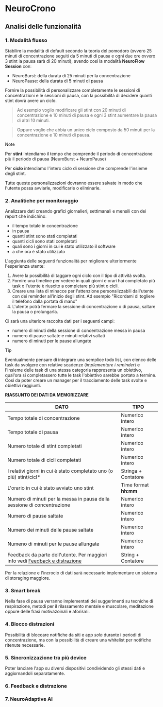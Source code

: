 # NeuroCrono

## Analisi delle funzionalità 

### 1. Modalità flusso

Stabilire la modalità di default secondo la teoria del pomodoro (ovvero 25 minuti di concentrazione seguiti da 5 minuti di pausa e ogni due ore ovvero 3 stint la pausa sarà di 20 minuti), avendo così la modalità **NeuroFlow Session** con:

- NeuroBurst: della durata di 25 minuti per la concentrazione
- NeuroPause: della durata di 5 minuti di pausa

Fornire la possibilità di personalizzare completamente le sessioni di concentrazioni e le sessioni di pausa, con la possibilità di decidere quanti stint dovrà avere un ciclo.

> Ad esempio voglio modificare gli stint con 20 minuti di concentrazione e 10 minuti di pausa e ogni 3 stint aumentare la pausa di altri 10 minuti.

> Oppure voglio che abbia un unico ciclo composto da 50 minuti per la concentrazione e 10 minuti di pausa.

> [!NOTE]
> Per **stint** intendiamo il tempo che comprende il periodo di concentrazione più il periodo di pausa (NeuroBurst + NeuroPause)
>
> Per **ciclo** intendiamo l'intero ciclo di sessione che comprende l'insieme degli stint.

Tutte queste personalizzazioni dovranno essere salvate in modo che l'utente possa avviarle, modificarle o eliminarle.

### 2. Analitiche per monitoraggio

Analizzare dati creando grafici giornalieri, settimanali e mensili con dei report che indichino:

- il tempo totale in concentrazione
- in pausa
- quanti stint sono stati completati
- quanti cicli sono stati completati
- quali sono i giorni in cui è stato utilizzato il software
- a che ora è stato utilizzato

L'aggiunta delle seguenti funzionalità per migliorare ulteriormente l'esperienza utente:

1. Avere la possibilità di taggare ogni ciclo con il tipo di attività svolta.
2. Fornire una timeline per vedere in quali giorni e orari hai completato più task o l'utente è riuscito a completare più stint o cicli.
3. Creare una lista di minacce per l'attenzione personalizzabili dall'utente con dei reminder all'inizio degli stint. Ad esempio "Ricordami di togliere il telefono dalla portata di mano"
4. L'utente potrà fermare la sessione di concentrazione o di pausa, saltare la pausa o prolungarla.

Ci sarà una ulteriore raccolta dati per i seguenti campi:
-  numero di minuti della sessione di concentrazione messa in pausa
-  numero di pause saltate e minuti relativi saltati
-  numero di minuti per le pause allungate

> [!TIP]
> Eventualmente pensare di integrare una semplice todo list, con elenco delle task da svolgere con relative scadenze (*implementare i reminder*) e l'insieme delle task di una stessa categoria
> rappresenta un obiettivo, qual'ora si completassero tutte le task l'obiettivo sarebbe portato a termine. Così da poter creare un manager per
> il tracciamento delle task svolte e obiettivi raggiunti.

**RIASSUNTO DEI DATI DA MEMORIZZARE**

| DATO  | TIPO |
|-------|------|
| Tempo totale di concentrazione  | Numerico intero  
| Tempo totale di pausa  | Numerico intero  
| Numero totale di stint completati | Numerico intero  
| Numero totale di cicli completati | Numerico intero 
| I relativi giorni in cui è stato completato uno (o più) stint/cicl* | Stringa + Contatore
| L'orario in cui è stato avviato uno stint | Time format **hh:mm**
| Numero di minuti per la messa in pausa della sessione di concentrazione | Numerico intero
| Numero di pause saltate | Numerico intero
| Numero dei minuti delle pause saltate | Numerico intero
| Numeno di minuti per le pause allungate | Numerico intero
| Feedback da parte dell'utente. Per maggiori info vedi [Feedback e distrazione](#6-feedback-e-distrazione) | String + Contatore

Per la relazione e l'incrocio di dati sarà necessario implementare un sistema di storaging maggiore.

### 3. Smart break

Nella fase di pausa verranno implementati dei suggerimenti su tecniche di respirazione, metodi per il rilassamento mentale e muscolare, meditazione oppure delle frasi motivazoinali
e aforismi. 

### 4. Blocco distrazioni

Possibilità di bloccare notifiche da siti e app *solo* durante i periodi di concentrazione, ma con la possibilità di creare una whitelist per notifiche ritenute necessarie.

### 5. Sincronizzazione tra più device

Poter lanciare l'app su diversi dispositivi condividendo gli stessi dati e aggiornandoli separatamente.

### 6. Feedback e distrazione

### 7. NeuroAdaptive AI
